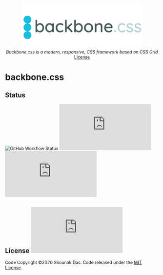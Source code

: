 <p align="center">
    <img src="website/images/backbone.png" width="400px">
    <br>
    <em>Backbone.css is a modern, responsive, CSS framework based on CSS Grid</em>
    <br>
    <a href="https://github.com/dasShounak/backbone.css/blob/main/LICENSE">License</a>
</p>

# backbone.css

## Status
![GitHub Workflow Status](https://img.shields.io/github/workflow/status/dasShounak/backbone.css/CI?style=flat-square)
![GitHub code size in bytes](https://img.shields.io/github/languages/code-size/dasShounak/backbone.css?style=flat-square)
![Lines of code](https://img.shields.io/tokei/lines/github/dasShounak/backbone.css?style=flat-square)

## License ![GitHub](https://img.shields.io/github/license/dasShounak/backbone.css?style=flat-square)
Code Copyright &copy;2020 Shounak Das. Code released under the [MIT License](https://github.com/dasShounak/backbone.css/blob/main/LICENSE).
